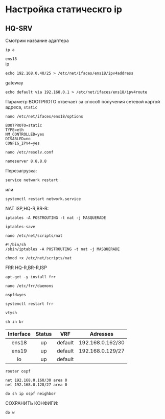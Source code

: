 # Настройка статическго ip
## HQ-SRV
Смотрим название адаптера
```
ip a
```
`ens18`  
ip  
```
echo 192.168.0.40/25 > /etc/net/ifaces/ens18/ipv4address
```
gateway  
```
echo default via 192.168.0.1 > /etc/net/ifaces/ens18/ipv4route
```
Параметр BOOTPROTO отвечает за способ получения сетевой картой адреса, `static`  
```
nano /etc/net/ifaces/ens18/options
```
```
BOOTPROTO=static
TYPE=eth
NM_CONTROLLED=yes
DISABLED=no
CONFIG_IPV4=yes
```
```
nano /etc/resolv.conf
```
```
nameserver 8.8.8.8
```
Перезагрузка:
```
service network restart
```
или
```
systemctl restart network.service
```

NAT ISP,HQ-R,BR-R:
```
iptables -A POSTROUTING -t nat -j MASQUERADE
```
```
iptables-save
```
```
nano /etc/net/scripts/nat
```
```
#!/bin/sh
/sbin/iptables -A POSTROUTING -t nat -j MASQUERADE
```
```
chmod +x /etc/net/scripts/nat
```
FRR HQ-R,BR-R,ISP
```
apt-get -y install frr
```
```
nano /etc/frr/daemons
```
```
ospfd=yes
```
```
systemctl restart frr
```
```
vtysh
```
```
sh in br
```
|Interface|Status|VRF|Adresses|
|:-:|:-:|:-:|:-:|
|ens18|up|default|192.168.0.162/30|
|ens19|up|default|192.168.0.129/27|
|lo|up|default||
```
router ospf
```
```
net 192.168.0.160/30 area 0
net 192.168.0.128/27 area 0
```
```
do sh ip ospf neighbor
```
СОХРАНИТЬ КОНФИГИ:
```
do w
```
